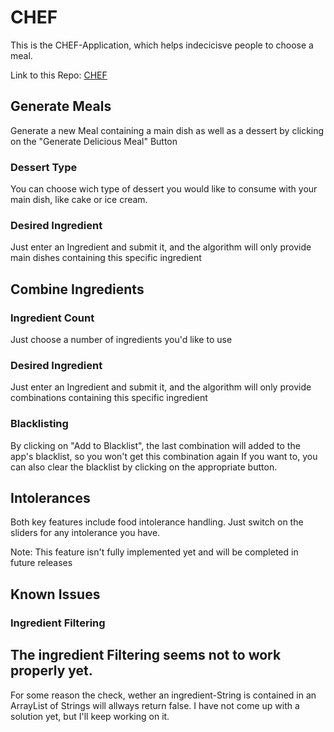 # CHEF
This is the CHEF-Application, which helps indecicisve people to choose a meal.

Link to this Repo: [CHEF](https://github.com/StrykerDelkar/chef)

## Generate Meals
Generate a new Meal containing a main dish as well as a dessert by clicking on the "Generate Delicious Meal" Button

### Dessert Type
You can choose wich type of dessert you would like to consume with your main dish, like cake or ice cream.

### Desired Ingredient

Just enter an Ingredient and submit it, and the algorithm will only provide main dishes containing this specific ingredient

## Combine Ingredients

### Ingredient Count

Just choose a number of ingredients you'd like to use
 
### Desired Ingredient

Just enter an Ingredient and submit it, and the algorithm will only provide combinations containing this specific ingredient

### Blacklisting

By clicking on "Add to Blacklist", the last combination will added to the app's blacklist, so you won't get this combination again
If you want to, you can also clear the blacklist by clicking on the appropriate button.

## Intolerances
Both key features include food intolerance handling.
Just switch on the sliders for any intolerance you have.

Note: This feature isn't fully implemented yet and will be completed in future releases

## Known Issues

### Ingredient Filtering

## The ingredient Filtering seems not to work properly yet.
For some reason the check, wether an ingredient-String is contained in an ArrayList of Strings will allways return false.
I have not come up with a solution yet, but I'll keep working on it.
